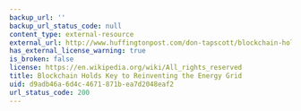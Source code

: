 ```yaml
---
backup_url: ''
backup_url_status_code: null
content_type: external-resource
external_url: http://www.huffingtonpost.com/don-tapscott/blockchain-holds-key-to-r_b_11258136.html
has_external_license_warning: true
is_broken: false
license: https://en.wikipedia.org/wiki/All_rights_reserved
title: Blockchain Holds Key to Reinventing the Energy Grid
uid: d9adb46a-6d4c-4671-871b-ea7d2048eaf2
url_status_code: 200
---
```

